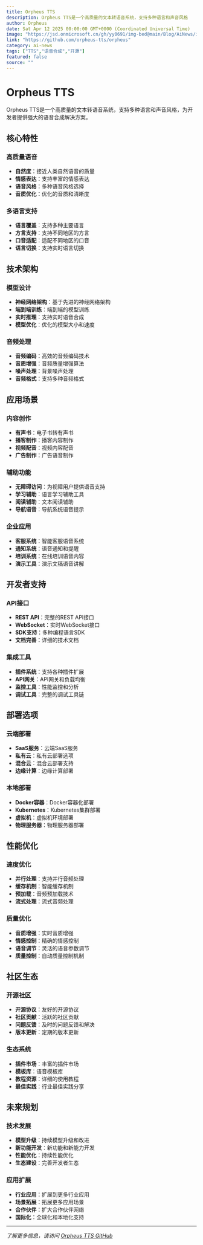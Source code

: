 ```yaml
---
title: Orpheus TTS
description: Orpheus TTS是一个高质量的文本转语音系统，支持多种语言和声音风格
author: Orpheus
date: Sat Apr 12 2025 00:00:00 GMT+0000 (Coordinated Universal Time)
image: "https://jsd.onmicrosoft.cn/gh/yy0691/img-bed@main/Blog/AiNews/img_v3_02l8_46bba650-dd37-43d4-a2a7-c29cbf08388g.jpg"
link: "https://github.com/orpheus-tts/orpheus"
category: ai-news
tags: ["TTS","语音合成","开源"]
featured: false
source: ""
---
```




# Orpheus TTS

Orpheus TTS是一个高质量的文本转语音系统，支持多种语言和声音风格，为开发者提供强大的语音合成解决方案。

## 核心特性

### 高质量语音
- **自然度**：接近人类自然语音的质量
- **情感表达**：支持丰富的情感表达
- **语音风格**：多种语音风格选择
- **音质优化**：优化的音质和清晰度

### 多语言支持
- **语言覆盖**：支持多种主要语言
- **方言支持**：支持不同地区的方言
- **口音适配**：适配不同地区的口音
- **语言切换**：支持实时语言切换

## 技术架构

### 模型设计
- **神经网络架构**：基于先进的神经网络架构
- **端到端训练**：端到端的模型训练
- **实时推理**：支持实时语音合成
- **模型优化**：优化的模型大小和速度

### 音频处理
- **音频编码**：高效的音频编码技术
- **音质增强**：音频质量增强算法
- **噪声处理**：背景噪声处理
- **音频格式**：支持多种音频格式

## 应用场景

### 内容创作
- **有声书**：电子书转有声书
- **播客制作**：播客内容制作
- **视频配音**：视频内容配音
- **广告制作**：广告语音制作

### 辅助功能
- **无障碍访问**：为视障用户提供语音支持
- **学习辅助**：语言学习辅助工具
- **阅读辅助**：文本阅读辅助
- **导航语音**：导航系统语音提示

### 企业应用
- **客服系统**：智能客服语音系统
- **通知系统**：语音通知和提醒
- **培训系统**：在线培训语音内容
- **演示工具**：演示文稿语音讲解

## 开发者支持

### API接口
- **REST API**：完整的REST API接口
- **WebSocket**：实时WebSocket接口
- **SDK支持**：多种编程语言SDK
- **文档完善**：详细的技术文档

### 集成工具
- **插件系统**：支持各种插件扩展
- **API网关**：API网关和负载均衡
- **监控工具**：性能监控和分析
- **调试工具**：完整的调试工具链

## 部署选项

### 云端部署
- **SaaS服务**：云端SaaS服务
- **私有云**：私有云部署选项
- **混合云**：混合云部署支持
- **边缘计算**：边缘计算部署

### 本地部署
- **Docker容器**：Docker容器化部署
- **Kubernetes**：Kubernetes集群部署
- **虚拟机**：虚拟机环境部署
- **物理服务器**：物理服务器部署

## 性能优化

### 速度优化
- **并行处理**：支持并行音频处理
- **缓存机制**：智能缓存机制
- **预加载**：音频预加载技术
- **流式处理**：流式音频处理

### 质量优化
- **音质增强**：实时音质增强
- **情感控制**：精确的情感控制
- **语音调节**：灵活的语音参数调节
- **质量控制**：自动质量控制机制

## 社区生态

### 开源社区
- **开源协议**：友好的开源协议
- **社区贡献**：活跃的社区贡献
- **问题反馈**：及时的问题反馈和解决
- **版本更新**：定期的版本更新

### 生态系统
- **插件市场**：丰富的插件市场
- **模板库**：语音模板库
- **教程资源**：详细的使用教程
- **最佳实践**：行业最佳实践分享

## 未来规划

### 技术发展
- **模型升级**：持续模型升级和改进
- **新功能开发**：新功能和新能力开发
- **性能优化**：持续性能优化
- **生态建设**：完善开发者生态

### 应用扩展
- **行业应用**：扩展到更多行业应用
- **场景拓展**：拓展更多应用场景
- **合作伙伴**：扩大合作伙伴网络
- **国际化**：全球化和本地化支持

---

*了解更多信息，请访问 [Orpheus TTS GitHub](https://github.com/orpheus-tts/orpheus)*